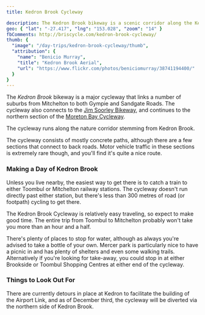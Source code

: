 ```yaml
---
title: Kedron Brook Cycleway

description: The Kedron Brook bikeway is a scenic corridor along the Kedron Brook. A relatively short ride, but connects to the Moreton Bay Cycleway for a longer adventure.
geo: { "lat": "-27.417", "lng": "153.028", "zoom": "14" }
fbComments: http://briscycle.com/kedron-brook-cycleway/
thumb: {
  "image": "/day-trips/kedron-brook-cycleway/thumb",
  "attribution": {
    "name": "Benicio Murray",
    "title": "Kedron Brook Aerial",
    "url": "https://www.flickr.com/photos/beniciomurray/38741194400/"
  }
}
---
```


The <em>Kedron Brook</em> bikeway is a major cycleway that links a number of suburbs from Mitchelton to both Gympie and Sandgate Roads. The cycleway also connects to the <a href="../jim-soorley-bikeway/">Jim Soorley Bikeway</a>, and continues to the northern section of the <a href="../moreton-bay-cycleway/">Moreton Bay Cycleway</a>.

The cycleway runs along the nature corridor stemming from Kedron Brook.

The cycleway consists of mostly concrete paths, although there are a few sections that connect to back roads. Motor vehicle traffic in these sections is extremely rare though, and you'll find it's quite a nice route.

### Making a Day of Kedron Brook

Unless you live nearby, the easiest way to get there is to catch a train to either Toombul or Mitchelton railway stations. The cycleway doesn't run directly past either station, but there's less than 300 metres of road (or footpath) cycling to get there.

The Kedron Brook Cycleway is relatively easy traveling, so expect to make good time. The entire trip from Toombul to Mitchelton probably won't take you more than an hour and a half.

There's plenty of places to stop for water, although as always you're advised to take a bottle of your own. Mercer park is particularly nice to have a picnic in and has plenty of shelters and even some walking trails. Alternatively if you're looking for take-away, you could stop in at either Brookside or Toombul Shopping Centres at either end of the cycleway.

### Things to Look Out For

There are currently detours in place at Kedron to facilitate the building of the Airport Link, and as of December third, the cycleway will be diverted via the northern side of Kedron Brook.
